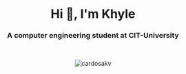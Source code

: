 <h1 align="center">Hi 👋, I'm Khyle</h1>
<h3 align="center">A computer engineering student at CIT-University</h3>
<br />

<p align="center"><img align="center" src="https://github-profile-trophy.vercel.app/?username=cardosakv&theme=onedark" alt="cardosakv" /></p>
